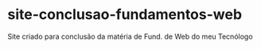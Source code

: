 # site-conclusao-fundamentos-web
 Site criado para conclusão da matéria de Fund. de Web do meu Tecnólogo
